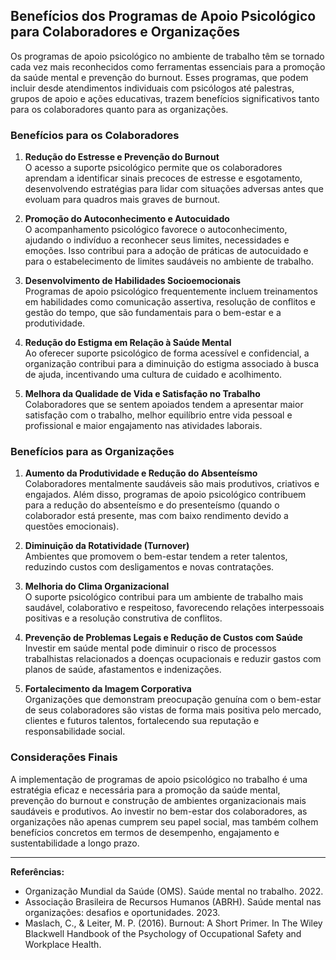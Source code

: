 
## Benefícios dos Programas de Apoio Psicológico para Colaboradores e Organizações

Os programas de apoio psicológico no ambiente de trabalho têm se tornado cada vez mais reconhecidos como ferramentas essenciais para a promoção da saúde mental e prevenção do burnout. Esses programas, que podem incluir desde atendimentos individuais com psicólogos até palestras, grupos de apoio e ações educativas, trazem benefícios significativos tanto para os colaboradores quanto para as organizações.

### Benefícios para os Colaboradores

1. **Redução do Estresse e Prevenção do Burnout**  
   O acesso a suporte psicológico permite que os colaboradores aprendam a identificar sinais precoces de estresse e esgotamento, desenvolvendo estratégias para lidar com situações adversas antes que evoluam para quadros mais graves de burnout.

2. **Promoção do Autoconhecimento e Autocuidado**  
   O acompanhamento psicológico favorece o autoconhecimento, ajudando o indivíduo a reconhecer seus limites, necessidades e emoções. Isso contribui para a adoção de práticas de autocuidado e para o estabelecimento de limites saudáveis no ambiente de trabalho.

3. **Desenvolvimento de Habilidades Socioemocionais**  
   Programas de apoio psicológico frequentemente incluem treinamentos em habilidades como comunicação assertiva, resolução de conflitos e gestão do tempo, que são fundamentais para o bem-estar e a produtividade.

4. **Redução do Estigma em Relação à Saúde Mental**  
   Ao oferecer suporte psicológico de forma acessível e confidencial, a organização contribui para a diminuição do estigma associado à busca de ajuda, incentivando uma cultura de cuidado e acolhimento.

5. **Melhora da Qualidade de Vida e Satisfação no Trabalho**  
   Colaboradores que se sentem apoiados tendem a apresentar maior satisfação com o trabalho, melhor equilíbrio entre vida pessoal e profissional e maior engajamento nas atividades laborais.

### Benefícios para as Organizações

1. **Aumento da Produtividade e Redução do Absenteísmo**  
   Colaboradores mentalmente saudáveis são mais produtivos, criativos e engajados. Além disso, programas de apoio psicológico contribuem para a redução do absenteísmo e do presenteísmo (quando o colaborador está presente, mas com baixo rendimento devido a questões emocionais).

2. **Diminuição da Rotatividade (Turnover)**  
   Ambientes que promovem o bem-estar tendem a reter talentos, reduzindo custos com desligamentos e novas contratações.

3. **Melhoria do Clima Organizacional**  
   O suporte psicológico contribui para um ambiente de trabalho mais saudável, colaborativo e respeitoso, favorecendo relações interpessoais positivas e a resolução construtiva de conflitos.

4. **Prevenção de Problemas Legais e Redução de Custos com Saúde**  
   Investir em saúde mental pode diminuir o risco de processos trabalhistas relacionados a doenças ocupacionais e reduzir gastos com planos de saúde, afastamentos e indenizações.

5. **Fortalecimento da Imagem Corporativa**  
   Organizações que demonstram preocupação genuína com o bem-estar de seus colaboradores são vistas de forma mais positiva pelo mercado, clientes e futuros talentos, fortalecendo sua reputação e responsabilidade social.

### Considerações Finais

A implementação de programas de apoio psicológico no trabalho é uma estratégia eficaz e necessária para a promoção da saúde mental, prevenção do burnout e construção de ambientes organizacionais mais saudáveis e produtivos. Ao investir no bem-estar dos colaboradores, as organizações não apenas cumprem seu papel social, mas também colhem benefícios concretos em termos de desempenho, engajamento e sustentabilidade a longo prazo.

---
**Referências:**
- Organização Mundial da Saúde (OMS). Saúde mental no trabalho. 2022.
- Associação Brasileira de Recursos Humanos (ABRH). Saúde mental nas organizações: desafios e oportunidades. 2023.
- Maslach, C., & Leiter, M. P. (2016). Burnout: A Short Primer. In The Wiley Blackwell Handbook of the Psychology of Occupational Safety and Workplace Health.
```
